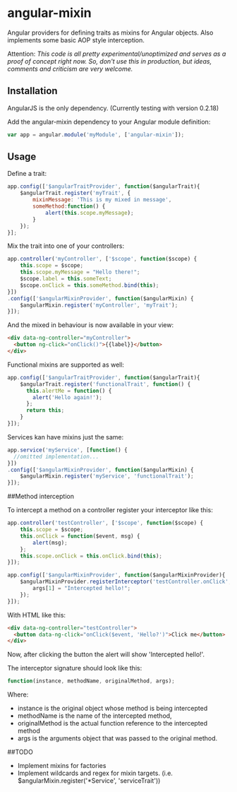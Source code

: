 angular-mixin
=============

Angular providers for defining traits as mixins for Angular objects.
Also implements some basic AOP style interception.

Attention: _This code is all pretty experimental/unoptimized and serves as a proof of concept right now.
So, don't use this in production, but ideas, comments and criticism are very welcome._

## Installation

AngularJS is the only dependency. (Currently testing with version 0.2.18)

Add the angular-mixin dependency to your Angular module definition:

```javascript
var app = angular.module('myModule', ['angular-mixin']);
```

## Usage

Define a trait:
```javascript
app.config(['$angularTraitProvider', function($angularTrait){
    $angularTrait.register('myTrait', {
        mixinMessage: 'This is my mixed in message',
        someMethod:function() {
            alert(this.scope.myMessage);
        }
    });
}];
```

Mix the trait into one of your controllers:
```javascript
app.controller('myController', ['$scope', function($scope) {
    this.scope = $scope;
    this.scope.myMessage = "Hello there!";
    $scope.label = this.someText;
    $scope.onClick = this.someMethod.bind(this);
}])
.config(['$angularMixinProvider', function($angularMixin) {
    $angularMixin.register('myController', 'myTrait');
}]);
```

And the mixed in behaviour is now available in your view:
```html
<div data-ng-controller="myController">
  <button ng-click="onClick()">{{label}}</button>
</div>
```

Functional mixins are supported as well:
```javascript
app.config(['$angularTraitProvider', function($angularTrait){
    $angularTrait.register('functionalTrait', function() {
      this.alertMe = function() {
        alert('Hello again!');
      };
      return this;
    }
}]);
```

Services kan have mixins just the same:
```javascript
app.service('myService', [function() {
  //omitted implementation...
}])
.config(['$angularMixinProvider', function($angularMixin) {
    $angularMixin.register('myService', 'functionalTrait');
}]);
```

##Method interception

To intercept a method on a controller register your interceptor like this:
```javascript
app.controller('testController', ['$scope', function($scope) {
    this.scope = $scope;
    this.onClick = function($event, msg) {
        alert(msg);
    };
    this.scope.onClick = this.onClick.bind(this);
}]);

app.config(['$angularMixinProvider', function($angularMixinProvider){
    $angularMixinProvider.registerInterceptor('testController.onClick', function(instance, methodName, originalMethod, args) {
        args[1] = "Intercepted hello!";
    });
}]);
```
With HTML like this:
```html
<div data-ng-controller="testController">
  <button data-ng-click="onClick($event, 'Hello?')">Click me</button>
</div>
```
Now, after clicking the button the alert will show 'Intercepted hello!'.

The interceptor signature should look like this:
```javascript
function(instance, methodName, originalMethod, args);
```
Where:
* instance is the original object whose method is being intercepted
* methodName is the name of the intercepted method,
* originalMethod is the actual function reference to the intercepted method
* args is the arguments object that was passed to the original method.


##TODO

* Implement mixins for factories
* Implement wildcards and regex for mixin targets. (i.e. $angularMixin.register('*Service', 'serviceTrait'))
